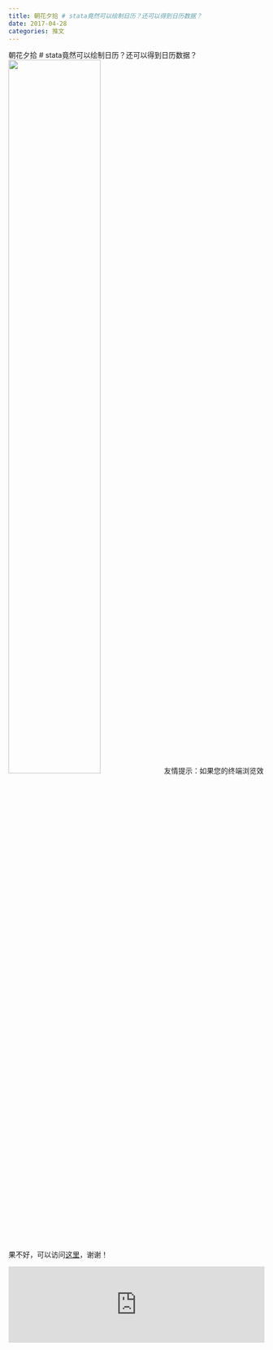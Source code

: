 ```yaml
---
title: 朝花夕拾 # stata竟然可以绘制日历？还可以得到日历数据？
date: 2017-04-28
categories: 推文
---
```

朝花夕拾 # stata竟然可以绘制日历？还可以得到日历数据？
<img src="http://mmbiz.qpic.cn/mmbiz_jpg/ACviaWTBFxhZXBfNPu94ywDnclaAqibXT7IibZPjEVAXwhnAiaI7WGIkMR3YWTuRWO2zCNyRlwEK7DsldUNDTGYnAg/0?wx_fmt.jpeg" style="width: 60%; height: auto;"/><!--more-->
友情提示：如果您的终端浏览效果不好，可以访问[这里](https://stata-club.github.io/stata_article/2017-04-28.html)，谢谢！
<iframe src="https://stata-club.github.io/stata_article/2017-04-28.html" id="iframepage" frameborder="0" scrolling="no" marginheight="0" marginwidth="0" width="100%" onLoad="iFrameHeight()"></iframe>
<script type="text/javascript" language="javascript">
function iFrameHeight() {
var ifm= document.getElementById("iframepage");
var subWeb = document.frames ? document.frames["iframepage"].document : ifm.contentDocument;   
if(ifm != null && subWeb != null) {
 ifm.height = subWeb.body.scrollHeight;
} 
} 
</script> 